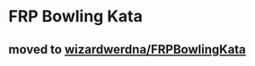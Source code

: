 # FRP Bowling Kata

## moved to [wizardwerdna/FRPBowlingKata](github.com/wizardwerdna/FRPBowlingKata)

